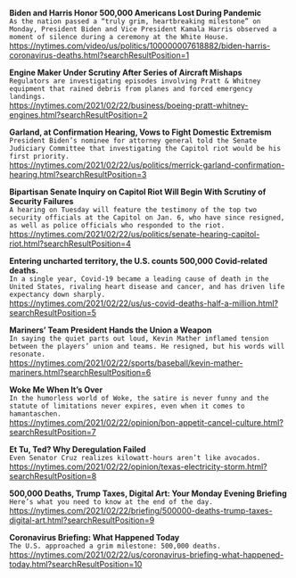 **Biden and Harris Honor 500,000 Americans Lost During Pandemic**\
`As the nation passed a “truly grim, heartbreaking milestone” on Monday, President Biden and Vice President Kamala Harris observed a moment of silence during a ceremony at the White House.`\
https://nytimes.com/video/us/politics/100000007618882/biden-harris-coronavirus-deaths.html?searchResultPosition=1

**Engine Maker Under Scrutiny After Series of Aircraft Mishaps**\
`Regulators are investigating episodes involving Pratt & Whitney equipment that rained debris from planes and forced emergency landings.`\
https://nytimes.com/2021/02/22/business/boeing-pratt-whitney-engines.html?searchResultPosition=2

**Garland, at Confirmation Hearing, Vows to Fight Domestic Extremism**\
`President Biden’s nominee for attorney general told the Senate Judiciary Committee that investigating the Capitol riot would be his first priority.`\
https://nytimes.com/2021/02/22/us/politics/merrick-garland-confirmation-hearing.html?searchResultPosition=3

**Bipartisan Senate Inquiry on Capitol Riot Will Begin With Scrutiny of Security Failures**\
`A hearing on Tuesday will feature the testimony of the top two security officials at the Capitol on Jan. 6, who have since resigned, as well as police officials who responded to the riot.`\
https://nytimes.com/2021/02/22/us/politics/senate-hearing-capitol-riot.html?searchResultPosition=4

**Entering uncharted territory, the U.S. counts 500,000 Covid-related deaths.**\
`In a single year, Covid-19 became a leading cause of death in the United States, rivaling heart disease and cancer, and has driven life expectancy down sharply. `\
https://nytimes.com/2021/02/22/us/us-covid-deaths-half-a-million.html?searchResultPosition=5

**Mariners’ Team President Hands the Union a Weapon**\
`In saying the quiet parts out loud, Kevin Mather inflamed tension between the players’ union and teams. He resigned, but his words will resonate.`\
https://nytimes.com/2021/02/22/sports/baseball/kevin-mather-mariners.html?searchResultPosition=6

**Woke Me When It’s Over**\
`In the humorless world of Woke, the satire is never funny and the statute of limitations never expires, even when it comes to hamantaschen.`\
https://nytimes.com/2021/02/22/opinion/bon-appetit-cancel-culture.html?searchResultPosition=7

**Et Tu, Ted? Why Deregulation Failed**\
`Even Senator Cruz realizes kilowatt-hours aren’t like avocados.`\
https://nytimes.com/2021/02/22/opinion/texas-electricity-storm.html?searchResultPosition=8

**500,000 Deaths, Trump Taxes, Digital Art: Your Monday Evening Briefing**\
`Here’s what you need to know at the end of the day.`\
https://nytimes.com/2021/02/22/briefing/500000-deaths-trump-taxes-digital-art.html?searchResultPosition=9

**Coronavirus Briefing: What Happened Today**\
`The U.S. approached a grim milestone: 500,000 deaths.`\
https://nytimes.com/2021/02/22/us/coronavirus-briefing-what-happened-today.html?searchResultPosition=10

